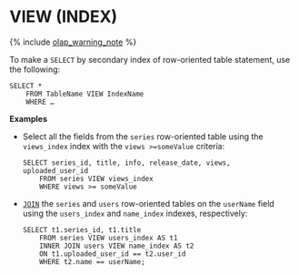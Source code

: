 # VIEW (INDEX)

{% include [olap_warning_note](../../../../../_includes/not_allow_for_olap_note.md) %}

To make a `SELECT` by secondary index of row-oriented table statement, use the following:

```yql
SELECT *
    FROM TableName VIEW IndexName
    WHERE …
```

**Examples**

* Select all the fields from the `series` row-oriented table using the `views_index` index with the `views >=someValue` criteria:

  ```yql
  SELECT series_id, title, info, release_date, views, uploaded_user_id
      FROM series VIEW views_index
      WHERE views >= someValue
  ```

* [`JOIN`](../../join.md) the `series` and `users` row-oriented tables on the `userName` field using the `users_index` and `name_index` indexes, respectively:

  ```yql
  SELECT t1.series_id, t1.title
      FROM series VIEW users_index AS t1
      INNER JOIN users VIEW name_index AS t2
      ON t1.uploaded_user_id == t2.user_id
      WHERE t2.name == userName;
  ```

